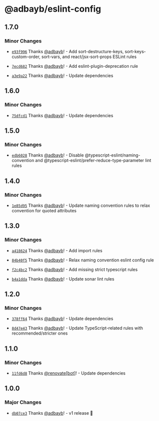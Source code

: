 # @adbayb/eslint-config

## 1.7.0

### Minor Changes

- [`e93f996`](https://github.com/adbayb/stack/commit/e93f9967be497f8257cf8da5300066bee319f998) Thanks [@adbayb](https://github.com/adbayb)! - Add sort-destructure-keys, sort-keys-custom-order, sort-vars, and react/jsx-sort-props ESLint rules

- [`7ecd682`](https://github.com/adbayb/stack/commit/7ecd682044f372afa6ff895a5a5e70857798a04b) Thanks [@adbayb](https://github.com/adbayb)! - Add eslint-plugin-deprecation rule

- [`a3e9a22`](https://github.com/adbayb/stack/commit/a3e9a2206d02548c450aefe529b6756e33affe6b) Thanks [@adbayb](https://github.com/adbayb)! - Update dependencies

## 1.6.0

### Minor Changes

- [`75dfcd1`](https://github.com/adbayb/stack/commit/75dfcd1594a2671f32e6bc4ff2930aaf201ef13b) Thanks [@adbayb](https://github.com/adbayb)! - Update dependencies

## 1.5.0

### Minor Changes

- [`edb6028`](https://github.com/adbayb/stack/commit/edb6028c93f28da753b32ada8ba7fe6d421e5a86) Thanks [@adbayb](https://github.com/adbayb)! - Disable @typescript-eslint/naming-convention and @typescript-eslint/prefer-reduce-type-parameter lint rules

## 1.4.0

### Minor Changes

- [`1e85d95`](https://github.com/adbayb/stack/commit/1e85d95eecd8c5c9c2b9f0cc8dba2ced2173c66b) Thanks [@adbayb](https://github.com/adbayb)! - Update naming convention rules to relax convention for quoted attributes

## 1.3.0

### Minor Changes

- [`a418624`](https://github.com/adbayb/stack/commit/a4186246b0e5b8c92d1dfc5de43fd6b1e0de0711) Thanks [@adbayb](https://github.com/adbayb)! - Add import rules

- [`84b40f5`](https://github.com/adbayb/stack/commit/84b40f543ab75c7cc7c82935b25daf265b8a80a0) Thanks [@adbayb](https://github.com/adbayb)! - Relax naming convention eslint config rule

- [`f2c4bc2`](https://github.com/adbayb/stack/commit/f2c4bc2667a7573b130b46ab5f7763d295b7d8bc) Thanks [@adbayb](https://github.com/adbayb)! - Add missing strict typescript rules

- [`b4a1dda`](https://github.com/adbayb/stack/commit/b4a1ddaa7352a432dd6636de84e6675e89e42a7d) Thanks [@adbayb](https://github.com/adbayb)! - Update sonar lint rules

## 1.2.0

### Minor Changes

- [`378ff64`](https://github.com/adbayb/stack/commit/378ff64bdd8c534566471456d4b87c1787f540fa) Thanks [@adbayb](https://github.com/adbayb)! - Update dependencies

- [`8d47e43`](https://github.com/adbayb/stack/commit/8d47e43faf1b32a50f0f94a0545db79037881c22) Thanks [@adbayb](https://github.com/adbayb)! - Update TypeScript-related rules with recommended/stricter ones

## 1.1.0

### Minor Changes

- [`11fd6d8`](https://github.com/adbayb/stack/commit/11fd6d84d02a970f71d308c67112facd94d2fecd) Thanks [@renovate[bot]](https://github.com/renovate%5Bbot%5D)! - Update dependencies

## 1.0.0

### Major Changes

- [`db07ce3`](https://github.com/adbayb/stack/commit/db07ce3f05cd36b7fc53597c542e3c53823fc05b) Thanks [@adbayb](https://github.com/adbayb)! - v1 release 🚀
